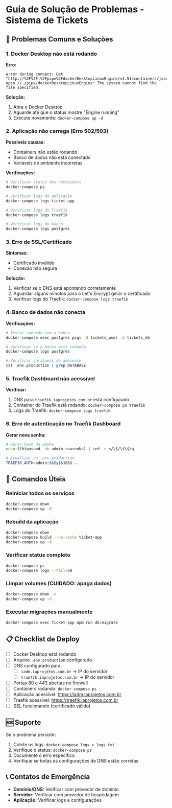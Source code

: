 # Guia de Solução de Problemas - Sistema de Tickets

## 🚨 Problemas Comuns e Soluções

### 1. Docker Desktop não está rodando

**Erro:**
```
error during connect: Get "http://%2F%2F.%2Fpipe%2FdockerDesktopLinuxEngine/v1.51/containers/json": open //./pipe/dockerDesktopLinuxEngine: The system cannot find the file specified.
```

**Solução:**
1. Abra o Docker Desktop
2. Aguarde até que o status mostre "Engine running"
3. Execute novamente: `docker-compose up -d`

### 2. Aplicação não carrega (Erro 502/503)

**Possíveis causas:**
- Containers não estão rodando
- Banco de dados não está conectado
- Variáveis de ambiente incorretas

**Verificações:**
```bash
# Verificar status dos containers
docker-compose ps

# Verificar logs da aplicação
docker-compose logs ticket-app

# Verificar logs do Traefik
docker-compose logs traefik

# Verificar logs do banco
docker-compose logs postgres
```

### 3. Erro de SSL/Certificado

**Sintomas:**
- Certificado inválido
- Conexão não segura

**Solução:**
1. Verificar se o DNS está apontando corretamente
2. Aguardar alguns minutos para o Let's Encrypt gerar o certificado
3. Verificar logs do Traefik: `docker-compose logs traefik`

### 4. Banco de dados não conecta

**Verificações:**
```bash
# Testar conexão com o banco
docker-compose exec postgres psql -U tickets_user -d tickets_db

# Verificar se o banco está rodando
docker-compose logs postgres

# Verificar variáveis de ambiente
cat .env.production | grep DATABASE
```

### 5. Traefik Dashboard não acessível

**Verificar:**
1. DNS para `traefik.iaprojetos.com.br` está configurado
2. Container do Traefik está rodando: `docker-compose ps traefik`
3. Logs do Traefik: `docker-compose logs traefik`

### 6. Erro de autenticação no Traefik Dashboard

**Gerar nova senha:**
```bash
# Gerar hash da senha
echo $(htpasswd -nb admin suasenha) | sed -e s/\$/\$\$/g

# Atualizar no .env.production
TRAEFIK_AUTH=admin:$$2y$$10$$...
```

## 🔧 Comandos Úteis

### Reiniciar todos os serviços
```bash
docker-compose down
docker-compose up -d
```

### Rebuild da aplicação
```bash
docker-compose down
docker-compose build --no-cache ticket-app
docker-compose up -d
```

### Verificar status completo
```bash
docker-compose ps
docker-compose logs --tail=50
```

### Limpar volumes (CUIDADO: apaga dados)
```bash
docker-compose down -v
docker-compose up -d
```

### Executar migrações manualmente
```bash
docker-compose exec ticket-app npm run db:migrate
```

## 📋 Checklist de Deploy

- [ ] Docker Desktop está rodando
- [ ] Arquivo `.env.production` configurado
- [ ] DNS configurado para:
  - [ ] `iadm.iaprojetos.com.br` → IP do servidor
  - [ ] `traefik.iaprojetos.com.br` → IP do servidor
- [ ] Portas 80 e 443 abertas no firewall
- [ ] Containers rodando: `docker-compose ps`
- [ ] Aplicação acessível: https://iadm.iaprojetos.com.br
- [ ] Traefik acessível: https://traefik.iaprojetos.com.br
- [ ] SSL funcionando (certificado válido)

## 🆘 Suporte

Se o problema persistir:
1. Colete os logs: `docker-compose logs > logs.txt`
2. Verifique o status: `docker-compose ps`
3. Documente o erro específico
4. Verifique se todas as configurações de DNS estão corretas

## 📞 Contatos de Emergência

- **Domínio/DNS:** Verificar com provedor de domínio
- **Servidor:** Verificar com provedor de hospedagem
- **Aplicação:** Verificar logs e configurações